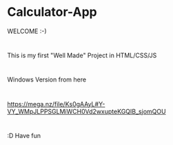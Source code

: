 # Calculator-App
WELCOME :-)
#
This is my first "Well Made" Project in HTML/CSS/JS

#
Windows Version from here 
#
https://mega.nz/file/Ks0gAAyL#Y-VY_WMpJLPPSGLMiWCH0Vd2wxupteKGQIB_sjomQOU
#
:D Have fun
